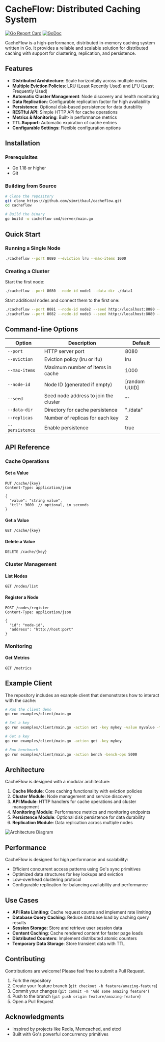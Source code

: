 # CacheFlow: Distributed Caching System

[![Go Report Card](https://goreportcard.com/badge/github.com/simritkaul/cacheflow)](https://goreportcard.com/report/github.com/simritkaul/cacheflow)
[![GoDoc](https://godoc.org/github.com/simritkaul/cacheflow?status.svg)](https://godoc.org/github.com/simritkaul/cacheflow)

CacheFlow is a high-performance, distributed in-memory caching system written in Go. It provides a reliable and scalable solution for distributed caching with support for clustering, replication, and persistence.

## Features

- **Distributed Architecture**: Scale horizontally across multiple nodes
- **Multiple Eviction Policies**: LRU (Least Recently Used) and LFU (Least Frequently Used)
- **Automatic Cluster Management**: Node discovery and health monitoring
- **Data Replication**: Configurable replication factor for high availability
- **Persistence**: Optional disk-based persistence for data durability
- **RESTful API**: Simple HTTP API for cache operations
- **Metrics & Monitoring**: Built-in performance metrics
- **TTL Support**: Automatic expiration of cache entries
- **Configurable Settings**: Flexible configuration options

## Installation

### Prerequisites

- Go 1.18 or higher
- Git

### Building from Source

```bash
# Clone the repository
git clone https://github.com/simritkaul/cacheflow.git
cd cacheflow

# Build the binary
go build -o cacheflow cmd/server/main.go
```

## Quick Start

### Running a Single Node

```bash
./cacheflow --port 8080 --eviction lru --max-items 1000
```

### Creating a Cluster

Start the first node:

```bash
./cacheflow --port 8080 --node-id node1 --data-dir ./data1
```

Start additional nodes and connect them to the first one:

```bash
./cacheflow --port 8081 --node-id node2 --seed http://localhost:8080 --data-dir ./data2
./cacheflow --port 8082 --node-id node3 --seed http://localhost:8080 --data-dir ./data3
```

## Command-line Options

| Option          | Description                           | Default       |
| --------------- | ------------------------------------- | ------------- |
| `--port`        | HTTP server port                      | 8080          |
| `--eviction`    | Eviction policy (lru or lfu)          | lru           |
| `--max-items`   | Maximum number of items in cache      | 1000          |
| `--node-id`     | Node ID (generated if empty)          | [random UUID] |
| `--seed`        | Seed node address to join the cluster | ""            |
| `--data-dir`    | Directory for cache persistence       | "./data"      |
| `--replicas`    | Number of replicas for each key       | 2             |
| `--persistence` | Enable persistence                    | true          |

## API Reference

### Cache Operations

#### Set a Value

```
PUT /cache/{key}
Content-Type: application/json

{
  "value": "string value",
  "ttl": 3600  // optional, in seconds
}
```

#### Get a Value

```
GET /cache/{key}
```

#### Delete a Value

```
DELETE /cache/{key}
```

### Cluster Management

#### List Nodes

```
GET /nodes/list
```

#### Register a Node

```
POST /nodes/register
Content-Type: application/json

{
  "id": "node-id",
  "address": "http://host:port"
}
```

### Monitoring

#### Get Metrics

```
GET /metrics
```

## Example Client

The repository includes an example client that demonstrates how to interact with the cache:

```bash
# Run the client demo
go run examples/client/main.go

# Set a key
go run examples/client/main.go -action set -key mykey -value myvalue -ttl 60

# Get a key
go run examples/client/main.go -action get -key mykey

# Run benchmark
go run examples/client/main.go -action bench -bench-ops 5000
```

## Architecture

CacheFlow is designed with a modular architecture:

1. **Cache Module**: Core caching functionality with eviction policies
2. **Cluster Module**: Node management and service discovery
3. **API Module**: HTTP handlers for cache operations and cluster management
4. **Monitoring Module**: Performance metrics and monitoring endpoints
5. **Persistence Module**: Optional disk persistence for data durability
6. **Replication Module**: Data replication across multiple nodes

![Architecture Diagram](https://via.placeholder.com/800x400.png?text=CacheFlow+Architecture)

## Performance

CacheFlow is designed for high performance and scalability:

- Efficient concurrent access patterns using Go's sync primitives
- Optimized data structures for key lookups and eviction
- Low-overhead clustering protocol
- Configurable replication for balancing availability and performance

## Use Cases

- **API Rate Limiting**: Cache request counts and implement rate limiting
- **Database Query Caching**: Reduce database load by caching query results
- **Session Storage**: Store and retrieve user session data
- **Content Caching**: Cache rendered content for faster page loads
- **Distributed Counters**: Implement distributed atomic counters
- **Temporary Data Storage**: Store transient data with TTL

## Contributing

Contributions are welcome! Please feel free to submit a Pull Request.

1. Fork the repository
2. Create your feature branch (`git checkout -b feature/amazing-feature`)
3. Commit your changes (`git commit -m 'Add some amazing feature'`)
4. Push to the branch (`git push origin feature/amazing-feature`)
5. Open a Pull Request

## Acknowledgments

- Inspired by projects like Redis, Memcached, and etcd
- Built with Go's powerful concurrency primitives
